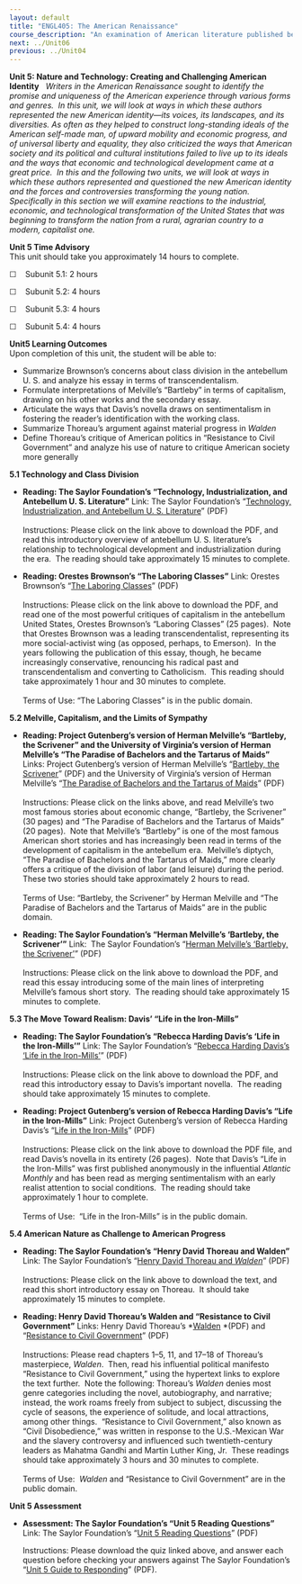 ```yaml
---
layout: default
title: "ENGL405: The American Renaissance"
course_description: "An examination of American literature published between the 1830s and 1860s, focusing on the socio-cultural context that lead to the dramatic outburst of literary creativity in this era."
next: ../Unit06
previous: ../Unit04
---
```

**Unit 5: Nature and Technology: Creating and Challenging American
Identity** <span id="5"></span> 
*Writers in the American Renaissance sought to identify the promise and
uniqueness of the American experience through various forms and genres.
 In this unit, we will look at ways in which these authors represented
the new American identity—its voices, its landscapes, and its
diversities. As often as they helped to construct long-standing ideals
of the American self-made man, of upward mobility and economic progress,
and of universal liberty and equality, they also criticized the ways
that American society and its political and cultural institutions failed
to live up to its ideals and the ways that economic and technological
development came at a great price.  In this and the following two units,
we will look at ways in which these authors represented and questioned
the new American identity and the forces and controversies transforming
the young nation.  Specifically in this section we will examine
reactions to the industrial, economic, and technological transformation
of the United States that was beginning to transform the nation from a
rural, agrarian country to a modern, capitalist one.*

**Unit 5 Time Advisory**  
This unit should take you approximately 14 hours to complete.  
  
 ☐    Subunit 5.1: 2 hours  
  
 ☐    Subunit 5.2: 4 hours  
  
 ☐    Subunit 5.3: 4 hours  
  
 ☐    Subunit 5.4: 4 hours

**Unit5 Learning Outcomes**  
Upon completion of this unit, the student will be able to:  
  
-   <span dir="LTR">Summarize Brownson’s concerns about class division
    in the antebellum U. S. and analyze his essay in terms of
    transcendentalism.</span>
-   <span dir="LTR">Formulate interpretations of Melville’s “Bartleby”
    in terms of capitalism, drawing on his other works and the secondary
    essay.</span>
-   <span dir="LTR">Articulate the ways that Davis’s novella draws on
    sentimentalism in fostering the reader’s identification with the
    working class.</span>
-   <span dir="LTR">Summarize Thoreau’s argument against material
    progress in *Walden*</span>
-   <span dir="LTR">Define Thoreau’s critique of American politics in
    “Resistance to Civil Government” and analyze his use of nature to
    critique American society more generally</span>

**5.1 Technology and Class Division** <span id="5.1"></span> 
-   **Reading: The Saylor Foundation’s “Technology, Industrialization,
    and Antebellum U. S. Literature”**
    Link: The Saylor Foundation’s “[Technology, Industrialization, and
    Antebellum U. S.
    Literature](http://www.saylor.org/site/wp-content/uploads/2012/04/ENGL405-Subunit-5.1-Technology-Industrialization-and-Antebellum-Literature-FINAL.pdf)”
    (PDF)  
        
     Instructions: Please click on the link above to download the PDF,
    and read this introductory overview of antebellum U. S. literature’s
    relationship to technological development and industrialization
    during the era.  The reading should take approximately 15 minutes to
    complete.

-   **Reading: Orestes Brownson’s “The Laboring Classes”**
    Link: Orestes Brownson’s “[The Laboring
    Classes](http://www.saylor.org/site/wp-content/uploads/2011/11/SAYLOR-ENGL405-5.1-LABORING.pdf)”
    (PDF)  
        
     Instructions: Please click on the link above to download the PDF,
    and read one of the most powerful critiques of capitalism in the
    antebellum United States, Orestes Brownson’s “Laboring Classes” (25
    pages).  Note that Orestes Brownson was a leading transcendentalist,
    representing its more social-activist wing (as opposed, perhaps, to
    Emerson).  In the years following the publication of this essay,
    though, he became increasingly conservative, renouncing his radical
    past and transcendentalism and converting to Catholicism.  This
    reading should take approximately 1 hour and 30 minutes to
    complete.  
        
     Terms of Use: “The Laboring Classes” is in the public domain.

**5.2 Melville, Capitalism, and the Limits of Sympathy** <span
id="5.2"></span> 
-   **Reading: Project Gutenberg’s version of Herman Melville’s
    “Bartleby, the Scrivener” and the University of Virginia’s version
    of Herman Melville’s “The Paradise of Bachelors and the Tartarus of
    Maids”**
    Links: Project Gutenberg’s version of Herman Melville’s “[Bartleby,
    the
    Scrivener](http://www.saylor.org/site/wp-content/uploads/2011/11/SAYLOR-ENGL405-5.2-BARTLEBY.pdf)”
    (PDF) and the University of Virginia’s version of Herman Melville’s
    “[The Paradise of Bachelors and the Tartarus of
    Maids](http://www.saylor.org/site/wp-content/uploads/2011/11/SAYLOR-ENGL405-5.2-PARADISE.pdf)”
    (PDF)  
        
     Instructions: Please click on the links above, and read Melville’s
    two most famous stories about economic change, “Bartleby, the
    Scrivener” (30 pages) and “The Paradise of Bachelors and the
    Tartarus of Maids” (20 pages).  Note that Melville’s “Bartleby” is
    one of the most famous American short stories and has increasingly
    been read in terms of the development of capitalism in the
    antebellum era.  Melville’s diptych, “The Paradise of Bachelors and
    the Tartarus of Maids,” more clearly offers a critique of the
    division of labor (and leisure) during the period.  These two
    stories should take approximately 2 hours to read.  
        
     Terms of Use: “Bartleby, the Scrivener” by Herman Melville and “The
    Paradise of Bachelors and the Tartarus of Maids” are in the public
    domain.

-   **Reading: The Saylor Foundation’s “Herman Melville’s ‘Bartleby, the
    Scrivener’”**
    Link:  The Saylor Foundation’s “[Herman Melville’s ‘Bartleby, the
    Scrivener’](http://www.saylor.org/site/wp-content/uploads/2012/04/ENGL405-Subunit-5.2-Herman-Melvilles-Bartleby-the-Scrivener-FINAL.pdf)”
    (PDF)  
        
     Instructions: Please click on the link above to download the PDF,
    and read this essay introducing some of the main lines of
    interpreting Melville’s famous short story.  The reading should take
    approximately 15 minutes to complete.

**5.3 The Move Toward Realism: Davis’ “Life in the Iron-Mills”** <span
id="5.3"></span> 
-   **Reading: The Saylor Foundation’s “Rebecca Harding Davis’s ‘Life in
    the Iron-Mills’”**
    Link: The Saylor Foundation’s “[Rebecca Harding Davis’s ‘Life in the
    Iron-Mills’](http://www.saylor.org/site/wp-content/uploads/2012/04/ENGL405-Subunit-5.3-Rebecca-Harding-Daviss-Life-in-the-Iron-Mills-FINAL.pdf)”
    (PDF)  
        
     Instructions: Please click on the link above to download the PDF,
    and read this introductory essay to Davis’s important novella.  The
    reading should take approximately 15 minutes to complete.

-   **Reading: Project Gutenberg’s version of Rebecca Harding Davis’s
    “Life in the Iron-Mills”**
    Link: Project Gutenberg’s version of Rebecca Harding Davis’s “[Life
    in the
    Iron-Mills](http://www.saylor.org/site/wp-content/uploads/2011/11/SAYLOR-ENGL405-5.3-IRONMILLS.pdf)”
    (PDF)  
        
     Instructions: Please click on the link above to download the PDF
    file, and read Davis’s novella in its entirety (26 pages).  Note
    that Davis’s “Life in the Iron-Mills” was first published
    anonymously in the influential *Atlantic Monthly* and has been read
    as merging sentimentalism with an early realist attention to social
    conditions.  The reading should take approximately 1 hour to
    complete.  
        
     Terms of Use:  “Life in the Iron-Mills” is in the public domain.

**5.4 American Nature as Challenge to American Progress** <span
id="5.4"></span> 
-   **Reading: The Saylor Foundation’s “Henry David Thoreau and
    Walden”**
    Link: The Saylor Foundation’s “[Henry David Thoreau and
    *Walden*](http://www.saylor.org/site/wp-content/uploads/2012/05/ENGL405-5.4-Henry-Thoreau-and-Walden-FINAL.pdf)”
    (PDF)  
        
     Instructions: Please click on the link above to download the text,
    and read this short introductory essay on Thoreau.  It should take
    approximately 15 minutes to complete.

-   **Reading: Henry David Thoreau’s Walden and “Resistance to Civil
    Government”**
    Links: Henry David Thoreau’s
    *[Walden](http://www.saylor.org/site/wp-content/uploads/2012/02/ENGL405-5.4-Walden.pdf) *(PDF)
    and “[Resistance to Civil
    Government](http://www.saylor.org/site/wp-content/uploads/2011/11/SAYLOR-ENGL405-5.4-RESISTANCE.pdf)”
    (PDF)  
        
     Instructions: Please read chapters 1–5, 11, and 17–18 of Thoreau’s
    masterpiece, *Walden*.  Then, read his influential political
    manifesto “Resistance to Civil Government,” using the hypertext
    links to explore the text further.  Note the following: Thoreau’s
    *Walden* denies most genre categories including the novel,
    autobiography, and narrative; instead, the work roams freely from
    subject to subject, discussing the cycle of seasons, the experience
    of solitude, and local attractions, among other things.  “Resistance
    to Civil Government,” also known as “Civil Disobedience,” was
    written in response to the U.S.-Mexican War and the slavery
    controversy and influenced such twentieth-century leaders as Mahatma
    Gandhi and Martin Luther King, Jr.  These readings should take
    approximately 3 hours and 30 minutes to complete.  
        
     Terms of Use:  *Walden* and “Resistance to Civil Government” are in
    the public domain.

**Unit 5 Assessment** <span id="5.5"></span> 
-   **Assessment: The Saylor Foundation’s “Unit 5 Reading Questions”**
    Link: The Saylor Foundation’s “[Unit 5 Reading
    Questions](http://www.saylor.org/site/wp-content/uploads/2012/07/ENGL405.Unit-5.Reading-Assessment.FINAL_.pdf)”
    (PDF)  
      
     Instructions: Please download the quiz linked above, and answer
    each question before checking your answers against The Saylor
    Foundation’s “[Unit 5 Guide to
    Responding](http://www.saylor.org/site/wp-content/uploads/2012/07/ENGL405.Unit5_.Guideto-Responding-assessment.FINAL_.pdf)”
    (PDF).


